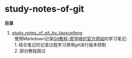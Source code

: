 # study-notes-of-git
**目录**
1. [study_notes_of_git_by_liaoxuefeng][1]    
   使用Markdown记录[Git教程-廖学峰的官方网站][2]的学习笔记:    
   1. 结合笔记的记录过程学习使用git进行版本控制    
   2. 部分教程跳过    

[1]: ./study_notes_of_git_by_liaoxuefeng
[2]: https://www.liaoxuefeng.com/wiki/0013739516305929606dd18361248578c67b8067c8c017b000/

